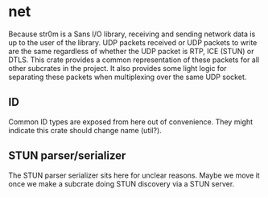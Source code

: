 net
===

Because str0m is a Sans I/O library, receiving and sending network data is up to the user
of the library. UDP packets received or UDP packets to write are the same regardless of 
whether the UDP packet is RTP, ICE (STUN) or DTLS. This crate provides a common 
representation of these packets for all other subcrates in the project. It also provides
some light logic for separating these packets when multiplexing over the same UDP socket.

## ID

Common ID types are exposed from here out of convenience. They might indicate this crate
should change name (util?).

## STUN parser/serializer

The STUN parser serializer sits here for unclear reasons. Maybe we move it once we make
a subcrate doing STUN discovery via a STUN server.